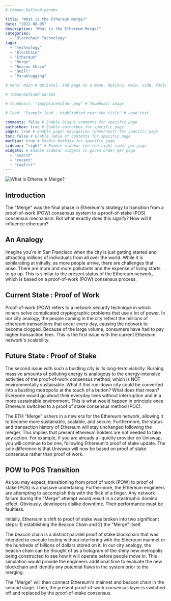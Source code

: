 ```yaml
---
# Common-Defined params

title: "What is the Ethereum Merge?"
date: "2022-08-05"
description: "What is the Ethereum Merge?"
categories:
  - "Blockchain Technology"
tags:
  - "Technology"
  - "Blockhain"
  - "Ethereum"
  - "Merge"
  - "Beacon Chain"
  - "Quill"
  - "Parablogging"

# menu: main # Optional, add page to a menu. Options: main, side, footer

# Theme-Defined params

# thumbnail: "img/placeholder.png" # Thumbnail image

# lead: "Example lead - highlighted near the title" # Lead text

comments: false # Enable Disqus comments for specific page
authorbox: true # Enable authorbox for specific page
pager: true # Enable pager navigation (prev/next) for specific page
toc: false # Enable Table of Contents for specific page
mathjax: true # Enable MathJax for specific page
sidebar: "right" # Enable sidebar (on the right side) per page
widgets: # Enable sidebar widgets in given order per page
  - "search"
  - "recent"
  - "taglist"
---
```


![What is Ethereum Merge?](/img/ethereum_merge.jpg "What is Ethereum Merge?")

## Introduction

The "Merge" was the final phase in Ethereum's strategy to transition from a proof-of-work (POW) consensus system to a proof-of-stake (POS) consensus mechanism. But what exactly does this signify? How will it influence ethereum?

## An Analogy

Imagine you're in San Francisco when the city is just getting started and attracting millions of individuals from all over the world. While it is exhilarating at initially, as more people arrive, there are challenges that arise. There are more and more pollutants and the expense of living starts to go up. This is similar to the present status of the Ethereum network, which is based on a proof-of-work (POW) consensus process.

## Current State : Proof of Work

Proof-of-work (POW) refers to a network security technique in which miners solve complicated cryptographic problems that use a lot of power. In our city analogy, the people coming in the city reflect the millions of ethereum transactions that occur every day, causing the network to become clogged. Because of the large volume, consumers have had to pay higher transaction fees. This is the first issue with the current Ethereum network's scalability.

## Future State : Proof of Stake

The second issue with such a bustling city is its long-term viability. Burning massive amounts of polluting energy is analogous to the energy-intensive activities of the proof-of-work consensus method, which is NOT environmentally sustainable. What if this run-down city could be converted into a bustling metropolis at the touch of a button? What does that mean? Everyone would go about their everyday lives without interruption and in a more sustainable environment. This is what would happen in principle once Ethereum switched to a proof of stake consensus method (POC).

The ETH "Merge" ushers in a new era for the Ethereum network, allowing it to become more sustainable, scalable, and secure. Furthermore, the status and transaction history of Ethereum will stay unchanged following the merger. This implies that present ethereum holders are not needed to take any action. For example, if you are already a liquidity provider on Uniswap, you will continue to be one, following Ethereum's proof of stake update. The sole difference is that Uniswap will now be based on proof of stake consensus rather than proof of work.

## POW to POS Transition

As you may expect, transitioning from proof of work (POW) to proof of stake (POS) is a massive undertaking. Furthermore, the Ethereum engineers are attempting to accomplish this with the flick of a finger. Any network failure during the "Merge" attempt would result in a catastrophic domino effect. Obviously, developers dislike downtime. Their performance must be faultless.

Initially, Ethereum's shift to proof of stake was broken into two significant steps: 1) establishing the Beacon Chain and 2) the "Merge" itself.

The beacon chain is a distinct parallel proof of stake blockchain that was intended to execute testing without interfering with the Ethereum mainnet or the hundreds of billions of dollars stored on it. In our city analogy, the beacon chain can be thought of as a hologram of the shiny new metropolis being constructed to see how it will operate before people move in. This simulation would provide the engineers additional time to evaluate the new blockchain and identify any potential flaws in the system prior to the merging.

The "Merge" will then connect Ethereum's mainnet and beacon chain in the second stage. Then, the present proof-of-work consensus layer is switched off and replaced by the proof-of-stake consensus.

